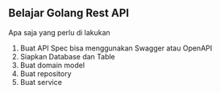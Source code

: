 ## Belajar Golang Rest API

Apa saja yang perlu di lakukan

1. Buat API Spec bisa menggunakan Swagger atau OpenAPI
2. Siapkan Database dan Table
3. Buat domain model
4. Buat repository
5. Buat service